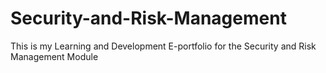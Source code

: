 # Security-and-Risk-Management
This is my Learning and Development E-portfolio for the Security and Risk Management Module
